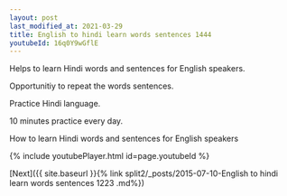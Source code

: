 ```yaml
---
layout: post
last_modified_at: 2021-03-29
title: English to hindi learn words sentences 1444 
youtubeId: 16q0Y9wGflE
---
```

 
 
Helps to learn Hindi words and sentences for English speakers.

Opportunitiy to repeat the words sentences. 

Practice Hindi language. 
 
10 minutes practice every day. 
 
How to learn Hindi words and sentences for English speakers 
 
{% include youtubePlayer.html id=page.youtubeId %}
 
 
[Next]({{ site.baseurl }}{% link  split2/_posts/2015-07-10-English to hindi learn words sentences 1223 .md%})
 
